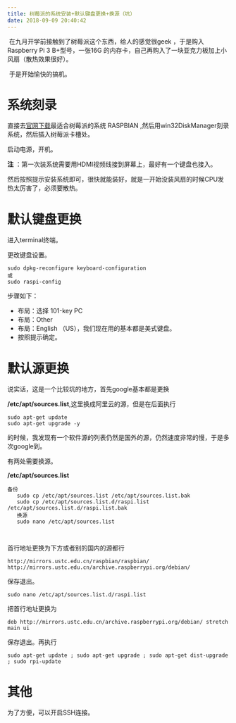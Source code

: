 ```yaml
---
title: 树莓派的系统安装+默认键盘更换+换源（坑）
date: 2018-09-09 20:40:42
---
```


​	在九月开学前接触到了树莓派这个东西，给人的感觉很geek ，于是购入Raspberry Pi 3 B+型号，一张16G 的内存卡，自己再购入了一块亚克力板加上小风扇（散热效果很好）。

​	于是开始愉快的搞机。

<!--more-->

# 系统刻录

直接去[官网下载](https://www.raspberrypi.org/downloads/raspbian/)最适合树莓派的系统 RASPBIAN ,然后用win32DiskManager刻录系统，然后插入树莓派卡槽处。

启动电源，开机。

**注** ：第一次装系统需要用HDMI视频线接到屏幕上，最好有一个键盘也接入。

然后按照提示安装系统即可，很快就能装好，就是一开始没装风扇的时候CPU发热太厉害了，必须要散热。

# 

# 默认键盘更换

进入terminal终端。

更改键盘设置。

```shell
sudo dpkg-reconfigure keyboard-configuration
或
sudo raspi-config
```

步骤如下：

* 布局：选择 101-key PC
* 布局：Other
* 布局：English （US），我们现在用的基本都是美式键盘。
* 按照提示确定。

# 默认源更换

说实话，这是一个比较坑的地方，首先google基本都是更换

**/etc/apt/sources.list**,这里换成阿里云的源，但是在后面执行

```shell
sudo apt-get update
sudo apt-get upgrade -y
```

的时候，我发现有一个软件源的列表仍然是国外的源，仍然速度非常的慢，于是多次google到。

有两处需要换源。

**/etc/apt/sources.list**

```shell
备份
   sudo cp /etc/apt/sources.list /etc/apt/sources.list.bak
   sudo cp /etc/apt/sources.list.d/raspi.list /etc/apt/sources.list.d/raspi.list.bak
   换源
   sudo nano /etc/apt/sources.list
   
   
```
首行地址更换为下方或者别的国内的源都行
```
http://mirrors.ustc.edu.cn/raspbian/raspbian/
http://mirrors.ustc.edu.cn/archive.raspberrypi.org/debian/
```

保存退出。

```shell
sudo nano /etc/apt/sources.list.d/raspi.list
```

把首行地址更换为

```shell
deb http://mirrors.ustc.edu.cn/archive.raspberrypi.org/debian/ stretch main ui
```

保存退出。再执行

```shell
sudo apt-get update ; sudo apt-get upgrade ; sudo apt-get dist-upgrade ; sudo rpi-update
```

# 其他

为了方便，可以开启SSH连接。





